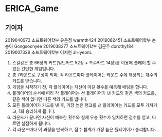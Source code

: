 # ERICA_Game

## 기여자
2019040973 소프트웨어학부 유은정 warmth424
2019082451 소프트웨어학부 손승아 Gongsoonyee
2019038277 소프트웨어학부 김문주 dorothy184
2019007329 소프트웨어학부 이지현 JiHyeonL


1. 스컬킹은 총 66장의 카드(일반카드 52장 + 특수카드 14장)를 이용해 플레이 할 수 있는 간단한 게임입니다.
2. 총 7라운드로 구성이 되며, 각 라운드마다 플레이어는 라운드 수에 해당되는 개수의 카드를 받습니다.
3. 게임을 시작하기 전, 각 플레이어는 자신이 이길 횟수를 예측해 배팅을 합니다.
4. 플레이어의 순서에 따라 각 플레이어는 선 플레이어가 낸 카드와 같은 색의 카드를, 같은 색이 없다면 다른 색의 카드를 냅니다.
5. 모든 플레이어가 카드를 낸 후, 가장 높은 랭크를 낸 플레이어는 카드를 모두 가져가고, 1회 승리하게 됩니다.
6. 라운드가 끝나면 자신이 예측한 횟수와 실제 우승 횟수가 일치하면 점수를 얻고, 다르면 실점하게 됩니다.
7. 각 라운드마다 이 과정을 반복하고, 점수 합계가 가장 높은 플레이어가 승리합니다.

